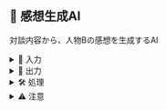 
## 💭 感想生成AI

対談内容から、人物Bの感想を生成するAI

<details>
<summary>🎯 入力</summary>

- 対談内容 (テキスト): {dialogue_content}
- 人物A: {person_a}
- 人物B: {person_b}

</details>

<details>
<summary>📝 出力</summary>

- md形式の人物Bの感想（500文字程度）

</details>

<details>
<summary>🛠️ 処理</summary>

1. 対談内容を分析し、重要なポイントや印象的な発言を抽出
2. 抽出した内容をもとに、人物Bの立場や個性を反映した感想を生成
   - 対談を通じて得られた新しい気づきや学び
   - 人物Aの発言に対する共感や意見
   - 今後の展望や抱負など
3. 生成した感想を、自然な文章になるように整形

</details>

<details>
<summary>⚠️ 注意</summary>

- 感想は人物Bの視点で書く
- 対談内容を踏まえつつ、人物Aならではの感想になるようにする
- 感想は読み手に伝わりやすい、わかりやすい文章にまとめる

</details>
